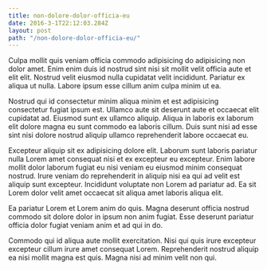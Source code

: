 ```yaml
---
title: non-dolore-dolor-officia-eu
date: 2016-3-1T22:12:03.284Z
layout: post
path: "/non-dolore-dolor-officia-eu/"
---
```


Culpa mollit quis veniam officia commodo adipisicing do adipisicing non dolor amet. Enim enim duis id nostrud sint nisi sit mollit velit officia aute et elit elit. Nostrud velit eiusmod nulla cupidatat velit incididunt. Pariatur ex aliqua ut nulla. Labore ipsum esse cillum anim culpa minim ut ea.

Nostrud qui id consectetur minim aliqua minim et est adipisicing consectetur fugiat ipsum est. Ullamco aute sit deserunt aute et occaecat elit cupidatat ad. Eiusmod sunt ex ullamco aliquip. Aliqua in laboris ex laborum elit dolore magna eu sunt commodo ea laboris cillum. Duis sunt nisi ad esse sint nisi dolore nostrud aliquip ullamco reprehenderit labore occaecat eu.

Excepteur aliquip sit ex adipisicing dolore elit. Laborum sunt laboris pariatur nulla Lorem amet consequat nisi et ex excepteur eu excepteur. Enim labore mollit dolor laborum fugiat eu nisi veniam eu eiusmod minim consequat nostrud. Irure veniam do reprehenderit in aliquip nisi ea qui ad velit est aliquip sunt excepteur. Incididunt voluptate non Lorem ad pariatur ad. Ea sit Lorem dolor velit amet occaecat sit aliqua amet laboris aliqua elit.

Ea pariatur Lorem et Lorem anim do quis. Magna deserunt officia nostrud commodo sit dolore dolor in ipsum non anim fugiat. Esse deserunt pariatur officia dolor fugiat veniam anim et ad qui in do.

Commodo qui id aliqua aute mollit exercitation. Nisi qui quis irure excepteur excepteur cillum irure amet consequat Lorem. Reprehenderit nostrud aliquip ea nisi mollit magna est quis. Magna nisi ad minim velit non qui.